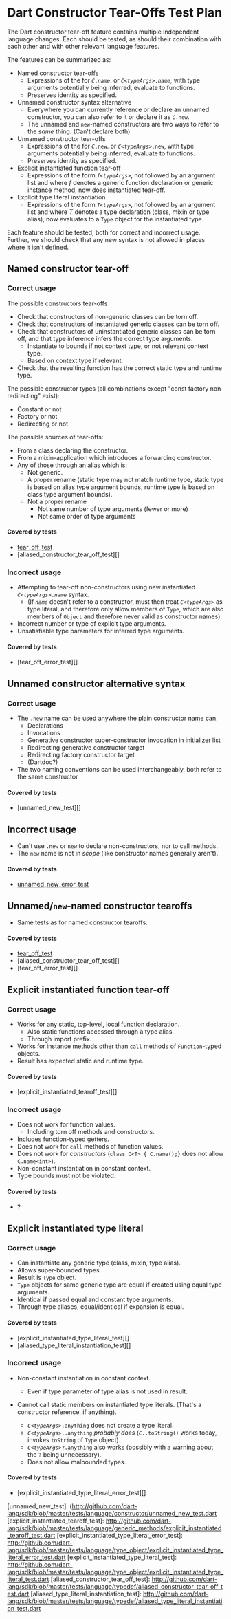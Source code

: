 # Dart Constructor Tear-Offs Test Plan

The Dart constructor tear-off feature contains multiple independent language changes. Each should be tested, as should their combination with each other and with other relevant language features.

The features can be summarized as:

* Named constructor tear-offs
  * Expressions of the for <code>*C*.*name*</code>. or <code>*C*\<*typeArgs*>.*name*</code>, with type arguments potentially being inferred, evaluate to functions.
  * Preserves identity as specified.
* Unnamed constructor syntax alternative
  * Everywhere you can currently reference or declare an unnamed constructor, you can also refer to it or declare it as <code>*C*.new</code>.
  * The unnamed and `new`-named constructors are two ways to refer to the *same* thing. (Can't declare both).
* Unnamed constructor tear-offs
  * Expressions of the for <code>*C*.new</code>. or <code>*C*\<*typeArgs*>.new</code>, with type arguments potentially being inferred, evaluate to functions.
  * Preserves identity as specified.
* Explicit instantiated function tear-off
  * Expressions of the form <code>*f*\<*typeArgs*></code>, not followed by an argument list and where *f* denotes a generic function declaration or generic instance method, now does instantiated tear-off.
* Explicit type literal instantiation
  * Expressions of the form <code>*T*\<*typeArgs*></code>, not followed by an argument list and where *T* denotes a type declaration (class, mixin or type alias), now evaluates to a `Type` object for the instantiated type.

Each feature should be tested, both for correct and incorrect usage. Further, we should check that any new syntax is not allowed in places where it isn't defined.

## Named constructor tear-off

### Correct usage

The possible constructors tear-offs

* Check that constructors of non-generic classes can be torn off.
* Check that constructors of instantiated generic classes can be torn off.
* Check that constructors of uninstantiated generic classes can be torn off, and that type inference infers the correct type arguments.
   * Instantiate to bounds if not context type, or not relevant context type.
   * Based on context type if relevant.
* Check that the resulting function has the correct static type and runtime type.

The possible constructor types (all combinations except "const factory non-redirecting" exist):

* Constant or not
* Factory or not
* Redirecting or not

The possible sources of tear-offs:

* From a class declaring the constructor.
* From a mixin-application which introduces a forwarding constructor.
* Any of those through an alias which is:
  * Not generic.
  * A proper rename (static type may not match runtime type, static type is based on alias type argument bounds, runtime type is based on class type argument bounds).
  * Not a proper rename
    * Not same number of type arguments (fewer or more)
    * Not same order of type arguments

#### Covered by tests

* [tear_off_test][]
* [aliased_constructor_tear_off_test][]

### Incorrect usage

* Attempting to tear-off non-constructors using new instantiated <Code>*C*\<*typeArgs*>.*name*</code> syntax.
  * (If <code>*name*</code> doesn't refer to a constructor, must then treat <code>*C*\<*typeArgs*></code> as type literal, and therefore only allow members of `Type`, which are also members of `Object` and therefore never valid as constructor names).
* Incorrect number or type of explicit type arguments.
* Unsatisfiable type parameters for inferred type arguments.

#### Covered by tests

* [tear_off_error_test][]

## Unnamed constructor alternative syntax

### Correct usage

* The `.new` name can be used anywhere the plain constructor name can.
  * Declarations
  * Invocations
  * Generative constructor super-constructor invocation in initializer list
  * Redirecting generative constructor target
  * Redirecting factory constructor target
  * (Dartdoc?)
* The two naming conventions can be used interchangeably, both refer to the same constructor

#### Covered by tests

* [unnamed_new_test][]

## Incorrect usage

* Can't use `.new` or `new` to declare non-constructors, nor to call methods.
* The `new` name is not in *scope* (like constructor names generally aren't).

#### Covered by tests

* [unnamed_new_error_test][]

## Unnamed/`new`-named constructor tearoffs

* Same tests as for named constructor tearoffs.

#### Covered by tests

* [tear_off_test][]
* [aliased_constructor_tear_off_test][]
* [tear_off_error_test][]

## Explicit instantiated function tear-off

### Correct usage

* Works for any static, top-level, local function declaration.
  * Also static functions accessed through a type alias.
  * Through import prefix.
* Works for instance methods other than `call` methods of `Function`-typed objects.
* Result has expected static and runtime type.

#### Covered by tests

* [explicit_instantiated_tearoff_test][]

### Incorrect usage

* Does not work for function values.
  * Including torn off methods and constructors.
* Includes function-typed getters.
* Does not work for `call` methods of function values.
* Does not work for *constructors* (`class C<T> { C.name();}` does not allow `C.name<int>`).
* Non-constant instantiation in constant context.
* Type bounds must not be violated.

#### Covered by tests

* ?

## Explicit instantiated type literal

### Correct usage

* Can instantiate any generic type (class, mixin, type alias).
* Allows super-bounded types.
* Result is `Type` object.
* `Type` objects for same generic type are equal if created using equal type arguments.
* Identical if passed equal and constant type arguments.
* Through type aliases, equal/identical if expansion is equal.

#### Covered by tests

* [explicit_instantiated_type_literal_test][]
* [aliased_type_literal_instantiation_test][]

### Incorrect usage

* Non-constant instantiation in constant context.
  * Even if type parameter of type alias is not used in result.

* Cannot call static members on instantiated type literals. (That's a constructor reference, if anything).
  * <code>*C*\<*typeArgs*>.anything</code> does not create a type literal.
  * <code>*C*\<*typeArgs*>..anything</code> *probably does* (<code>*C*..toString()</code> works today, invokes `toString` of `Type` object).
  * <code>*C*\<*typeArgs*>?.anything</code> also works (possibly with a warning about the `?` being unnecessary).
  * Does not allow malbounded types.

#### Covered by tests

* [explicit_instantiated_type_literal_error_test][]



[tear_off_test]: http://github.com/dart-lang/sdk/blob/master/tests/language/constructor/tear_off_test.dart
[unnamed_new_error_test]: http://github.com/dart-lang/sdk/blob/master/tests/language/constructor/unnamed_new_error_test.dart
[unnamed_new_test]: (http://github.com/dart-lang/sdk/blob/master/tests/language/constructor/unnamed_new_test.dart
[explicit_instantiated_tearoff_test]: http://github.com/dart-lang/sdk/blob/master/tests/language/generic_methods/explicit_instantiated_tearoff_test.dart
[explicit_instantiated_type_literal_error_test]: http://github.com/dart-lang/sdk/blob/master/tests/language/type_object/explicit_instantiated_type_literal_error_test.dart
[explicit_instantiated_type_literal_test]: http://github.com/dart-lang/sdk/blob/master/tests/language/type_object/explicit_instantiated_type_literal_test.dart
[aliased_constructor_tear_off_test]: http://github.com/dart-lang/sdk/blob/master/tests/language/typedef/aliased_constructor_tear_off_test.dart
[aliased_type_literal_instantiation_test]: http://github.com/dart-lang/sdk/blob/master/tests/language/typedef/aliased_type_literal_instantiation_test.dart
